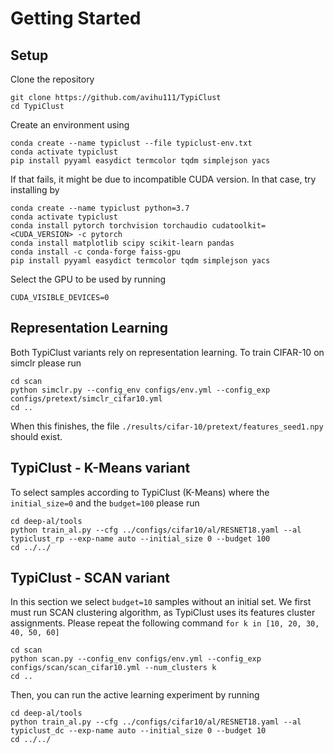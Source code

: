 # Getting Started

## Setup

Clone the repository
```
git clone https://github.com/avihu111/TypiClust
cd TypiClust
```

Create an environment using
```
conda create --name typiclust --file typiclust-env.txt
conda activate typiclust
pip install pyyaml easydict termcolor tqdm simplejson yacs
```

If that fails, it might be due to incompatible CUDA version.
In that case, try installing by
```
conda create --name typiclust python=3.7
conda activate typiclust
conda install pytorch torchvision torchaudio cudatoolkit=<CUDA_VERSION> -c pytorch
conda install matplotlib scipy scikit-learn pandas
conda install -c conda-forge faiss-gpu
pip install pyyaml easydict termcolor tqdm simplejson yacs
```
Select the GPU to be used by running
```
CUDA_VISIBLE_DEVICES=0
```

## Representation Learning
Both TypiClust variants rely on representation learning. 
To train CIFAR-10 on simclr please run
```
cd scan
python simclr.py --config_env configs/env.yml --config_exp configs/pretext/simclr_cifar10.yml
cd ..
```
When this finishes, the file ```./results/cifar-10/pretext/features_seed1.npy``` should exist.

## TypiClust - K-Means variant
To select samples according to TypiClust (K-Means) where the `initial_size=0` and the `budget=100` please run 
```
cd deep-al/tools
python train_al.py --cfg ../configs/cifar10/al/RESNET18.yaml --al typiclust_rp --exp-name auto --initial_size 0 --budget 100
cd ../../
```


## TypiClust - SCAN variant
In this section we select `budget=10` samples without an initial set. 
We first must run SCAN clustering algorithm, as TypiClust uses its features cluster assignments.
Please repeat the following command  `for k in [10, 20, 30, 40, 50, 60]`

```
cd scan
python scan.py --config_env configs/env.yml --config_exp configs/scan/scan_cifar10.yml --num_clusters k
cd .. 
```

Then, you can run the active learning experiment by running
```
cd deep-al/tools
python train_al.py --cfg ../configs/cifar10/al/RESNET18.yaml --al typiclust_dc --exp-name auto --initial_size 0 --budget 10
cd ../../
```
